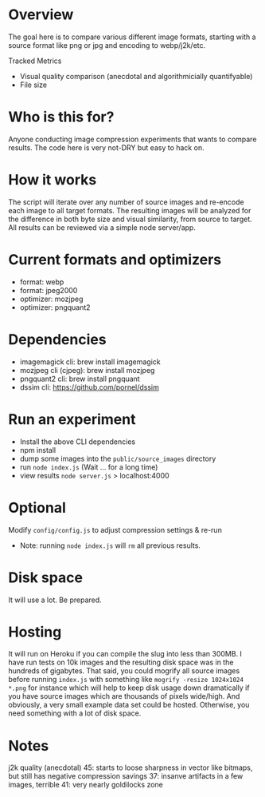 Overview
========
The goal here is to compare various different image formats, starting with a source format like png or jpg and encoding to webp/j2k/etc.

Tracked Metrics
  - Visual quality comparison (anecdotal and algorithmicially quantifyable)
  - File size



Who is this for?
================
Anyone conducting image compression experiments that wants to compare results. The code here is very not-DRY but easy to hack on.


How it works
============
The script will iterate over any number of source images and re-encode each image to all target formats.
The resulting images will be analyzed for the difference in both byte size and visual similarity, from source to target.
All results can be reviewed via a simple node server/app.


Current formats and optimizers
==============================
- format: webp
- format: jpeg2000
- optimizer: mozjpeg
- optimizer: pngquant2


Dependencies
=================
- imagemagick cli:      brew install imagemagick
- mozjpeg cli (cjpeg):  brew install mozjpeg
- pngquant2 cli:        brew install pngquant
- dssim cli:            https://github.com/pornel/dssim


Run an experiment
=================
- Install the above CLI dependencies
- npm install
- dump some images into the `public/source_images` directory
- run `node index.js` (Wait ... for a long time)
- view results `node server.js` > localhost:4000


Optional
========
Modify `config/config.js` to adjust compression settings & re-run

* Note: running `node index.js` will `rm` all previous results.


Disk space
==========
It will use a lot. Be prepared.

Hosting
=======
It will run on Heroku if you can compile the slug into less than 300MB.
I have run tests on 10k images and the resulting disk space was in the hundreds of gigabytes.
That said, you could mogrify all source images before running `index.js` with something like `mogrify -resize 1024x1024 *.png` for instance which will help to keep disk usage down dramatically if you have source images which are thousands of pixels wide/high. And obviously, a very small example data set could be hosted. Otherwise, you need something with a lot of disk space.


Notes
============================
j2k quality (anecdotal)
  45: starts to loose sharpness in vector like bitmaps, but still has negative compression savings
  37: insanve artifacts in a few images, terrible
  41: very nearly goldilocks zone

